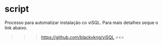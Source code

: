 # script
Processo para automatizar instalação co viSQL.
Para mais detalhes seque o link abaixo.
 >>> https://github.com/blackvkng/viSQL <<<
